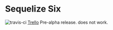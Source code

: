 # Sequelize Six
![travis-ci](https://travis-ci.org/ConciergeAuctions/sequelize-six.svg?branch=master)
[Trello](https://trello.com/b/PSnob0so/sequelize-six)
Pre-alpha release. does not work. 